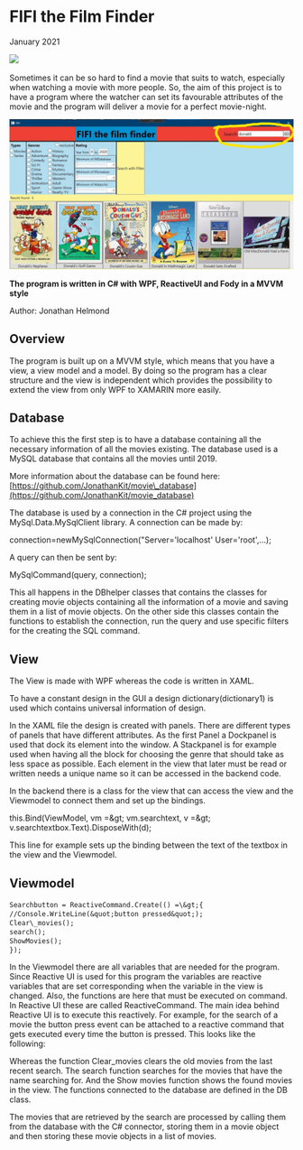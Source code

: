 # FIFI the Film Finder

January 2021

![](RackMultipart20210109-4-15ytdkh_html_41c422f6a5c7e025.gif)

Sometimes it can be so hard to find a movie that suits to watch, especially when watching a movie with more people. So, the aim of this project is to have a program where the watcher can set its favourable attributes of the movie and the program will deliver a movie for a perfect movie-night.

![Alt text](Inkeddonald_LI.jpg?raw=true "Screenshot")

**The program is written in C# with WPF, ReactiveUI and Fody in a MVVM style**

Author: Jonathan Helmond

## Overview

The program is built up on a MVVM style, which means that you have a view, a view model and a model. By doing so the program has a clear structure and the view is independent which provides the possibility to extend the view from only WPF to XAMARIN more easily.

## Database

To achieve this the first step is to have a database containing all the necessary information of all the movies existing. The database used is a MySQL database that contains all the movies until 2019.

More information about the database can be found here: [https://github.com/JonathanKit/movie\_database](https://github.com/JonathanKit/movie_database)

The database is used by a connection in the C# project using the MySql.Data.MySqlClient library. A connection can be made by:

connection=newMySqlConnection(&quot;Server=&#39;localhost&#39; User=&#39;root&#39;,…);

A query can then be sent by:

MySqlCommand(query, connection);

This all happens in the DBhelper classes that contains the classes for creating movie objects containing all the information of a movie and saving them in a list of movie objects. On the other side this classes contain the functions to establish the connection, run the query and use specific filters for the creating the SQL command.

## View

The View is made with WPF whereas the code is written in XAML.

To have a constant design in the GUI a design dictionary(dictionary1) is used which contains universal information of design. 



In the XAML file the design is created with panels. There are different types of panels that have different attributes. As the first Panel a Dockpanel is used that dock its element into the window. A Stackpanel is for example used when having all the block for choosing the genre that should take as less space as possible. Each element in the view that later must be read or written needs a unique name so it can be accessed in the backend code.

In the backend there is a class for the view that can access the view and the Viewmodel to connect them and set up the bindings.

this.Bind(ViewModel, vm =\&gt; vm.searchtext, v =\&gt; v.searchtextbox.Text).DisposeWith(d);

This line for example sets up the binding between the text of the textbox in the view and the Viewmodel.

## Viewmodel

    Searchbutton = ReactiveCommand.Create(() =\&gt;{
    //Console.WriteLine(&quot;button pressed&quot;);
    Clear\_movies();
    search();
    ShowMovies();
    });

In the Viewmodel there are all variables that are needed for the program. Since Reactive UI is used for this program the variables are reactive variables that are set corresponding when the variable in the view is changed. Also, the functions are here that must be executed on command. In Reactive UI these are called ReactiveCommand. The main idea behind Reactive UI is to execute this reactively. For example, for the search of a movie the button press event can be attached to a reactive command that gets executed every time the button is pressed. This looks like the following:

Whereas the function Clear\_movies clears the old movies from the last recent search. The search function searches for the movies that have the name searching for. And the Show movies function shows the found movies in the view. The functions connected to the database are defined in the DB class.

The movies that are retrieved by the search are processed by calling them from the database with the C# connector, storing them in a movie object and then storing these movie objects in a list of movies.
